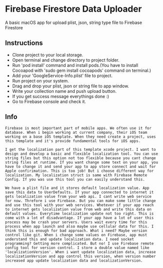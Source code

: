 # Firebase Firestore Data Uploader

A basic macOS app for upload plist, json, string type file to Firebase Firestore

## Instructions

- Clone project to your local storage.
- Open terminal and change directory to project folder.
- Run 'pod install' command and install pods.(You have to install Cocoapod with 'sudo gem install cocoapods' command on terminal.)
- Add your 'GoogleService-Info.plist' file to project.
- Run project on your system.
- Drag and drop your plist, json or string file to app window.
- Write your collection name and push upload button.
- If you get success message everythings done :)
- Go to Firebase console and check it.

## Info	

	Firebase is most important part of mobile apps. We often use it for database. When i begin working at current company, their iOS team working on a base iOS template. When they need create a project, uses this template and it's provide fundamental tools for iOS apps.

	I get the localization part of this template xcode project. I want to design and develop a basic and flexible localization tool. You can use string files but this option not too flexible because you cant change string files at runtime. If you want change some text on your app, you have to change it and send your app to app store connect and wait for Apple confirimation. This is too job! But i choose different way for localization. My localization struct is same with Firebase Remote Config. If you was use this tool you can easily understand this.

	We have a plist file and it stores default localization value. App save this data to UserDefaults. If your app connected to internet it gets localization value from your web api. I cant write web service for now. Threfore i use Firebase. But you can make some little change and use this tool with your web services. Whetever if your app reach to internet gets localization value from web and write this data on default values. Everytime localization update not too right. This is come with a lot of disadvantage. If your app have a lot of user this process may be crash your servers. Users wait every time for this process when app launch and also maybe use cellular data for this. I think this is enough for bad approach. What i need? Maybe version control like git. When i change some values on Firebase, app must understand this and update localization data. I need socket programming? Getting more complicated. But no! I use Firebase remote config tool for version control. I store a double value named like 'localizationVersion'. When i want update localization data, increase localizationVersion and app control this version, when version number increased app update localization data and localizationVersion.

